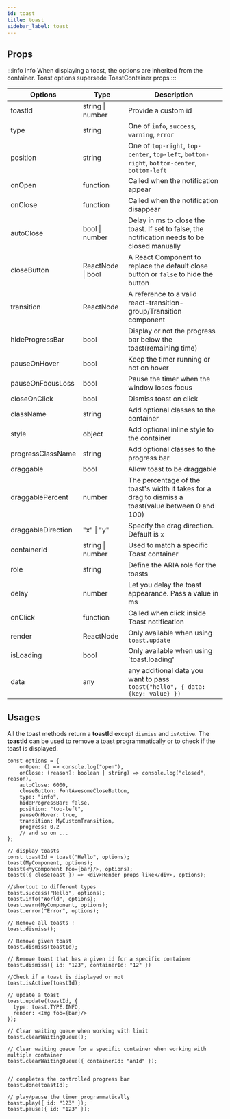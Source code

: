 ```yaml
---
id: toast
title: toast
sidebar_label: toast
---
```


## Props

:::info Info
  When displaying a toast, the options are inherited from the container. Toast options supersede ToastContainer props
:::

| Options            | Type              | Description                                                                                         |
|--------------------|-------------------|-----------------------------------------------------------------------------------------------------|
| toastId            | string \| number  | Provide a custom id                                                                                 |
| type               | string            | One of `info`, `success`, `warning`, `error`                                                                |
| position           | string            | One of `top-right`, `top-center`, `top-left`, `bottom-right`, `bottom-center`, `bottom-left`                    |
| onOpen             | function          | Called when the notification appear                                                                 |
| onClose            | function          | Called when the notification disappear                                                              |
| autoClose          | bool \| number    | Delay in ms to close the toast. If set to false, the notification needs to be closed manually       |
| closeButton        | ReactNode \| bool | A React Component to replace the default close button or `false` to hide the button                 |
| transition         | ReactNode         | A reference to a valid react-transition-group/Transition component                                  |
| hideProgressBar    | bool              | Display or not the progress bar below the toast(remaining time)                                     |
| pauseOnHover       | bool              | Keep the timer running or not on hover                                                              |
| pauseOnFocusLoss   | bool              | Pause the timer when the window loses focus                                                         |
| closeOnClick       | bool              | Dismiss toast on click                                                                              |
| className          | string            | Add optional classes to the container                                                               |
| style              | object            | Add optional inline style to the container                                                          |
| progressClassName  | string            | Add optional classes to the progress bar                                                            |
| draggable          | bool              | Allow toast to be draggable                                                                         |
| draggablePercent   | number            | The percentage of the toast's width it takes for a drag to dismiss a toast(value between 0 and 100) |
| draggableDirection | "x" \| "y"        | Specify the drag direction. Default is `x`                                                          |
| containerId        | string \| number  | Used to match a specific Toast container                                                            |
| role               | string            | Define the ARIA role for the toasts                                                                 |
| delay              | number            | Let you delay the toast appearance. Pass a value in ms                                              |
| onClick            | function          | Called when click inside Toast notification                                                         |
| render             | ReactNode         | Only available when using `toast.update`                                                            |
| isLoading          | bool              | Only available when using `toast.loading'                                                           |
| data               | any               | any additional data you want to pass `toast("hello", { data: {key: value} })`                       |


## Usages

All the toast methods return a **toastId** except `dismiss` and `isActive`.
The **toastId** can be used to remove a toast programmatically or to check if the toast is displayed.

```tsx
const options = {
    onOpen: () => console.log("open"),
    onClose: (reason?: boolean | string) => console.log("closed", reason),
    autoClose: 6000,
    closeButton: FontAwesomeCloseButton,
    type: "info",
    hideProgressBar: false,
    position: "top-left",
    pauseOnHover: true,
    transition: MyCustomTransition,
    progress: 0.2
    // and so on ...
};

// display toasts
const toastId = toast("Hello", options);
toast(MyComponent, options); 
toast(<MyComponent foo={bar}/>, options); 
toast(({ closeToast }) => <div>Render props like</div>, options);

//shortcut to different types
toast.success("Hello", options); 
toast.info("World", options); 
toast.warn(MyComponent, options); 
toast.error("Error", options);

// Remove all toasts !
toast.dismiss();

// Remove given toast
toast.dismiss(toastId); 

// Remove toast that has a given id for a specific container
toast.dismiss({ id: "123", containerId: "12" })

//Check if a toast is displayed or not
toast.isActive(toastId); 

// update a toast
toast.update(toastId, {
  type: toast.TYPE.INFO,
  render: <Img foo={bar}/>
});

// Clear waiting queue when working with limit
toast.clearWaitingQueue();

// Clear waiting queue for a specific container when working with multiple container
toast.clearWaitingQueue({ containerId: "anId" });


// completes the controlled progress bar
toast.done(toastId);

// play/pause the timer programmatically
toast.play({ id: "123" });
toast.pause({ id: "123" });
```

